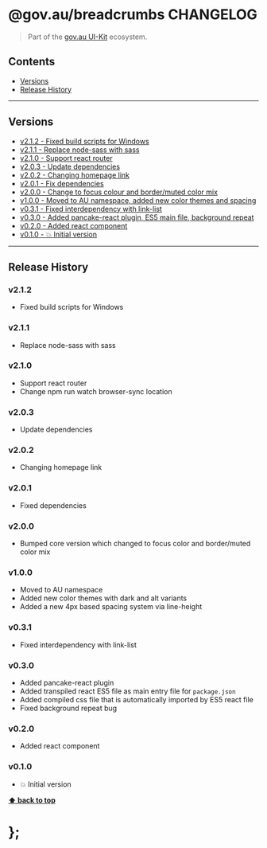 @gov.au/breadcrumbs CHANGELOG
======================

> Part of the [gov.au UI-Kit](https://github.com/govau/uikit/) ecosystem.


## Contents

* [Versions](#install)
* [Release History](#release-history)


----------------------------------------------------------------------------------------------------------------------------------------------------------------


## Versions

* [v2.1.2 - Fixed build scripts for Windows](#v212)
* [v2.1.1 - Replace node-sass with sass](#v211)
* [v2.1.0 - Support react router](#v210)
* [v2.0.3 - Update dependencies](#v203)
* [v2.0.2 - Changing homepage link](#v202)
* [v2.0.1 - Fix dependencies](#v201)
* [v2.0.0 - Change to focus colour and border/muted color mix](#v200)
* [v1.0.0 - Moved to AU namespace, added new color themes and spacing](#v100)
* [v0.3.1 - Fixed interdependency with link-list](#v031)
* [v0.3.0 - Added pancake-react plugin, ES5 main file, background repeat](#v030)
* [v0.2.0 - Added react component](#v020)
* [v0.1.0 - 💥 Initial version](#v010)


----------------------------------------------------------------------------------------------------------------------------------------------------------------


## Release History

### v2.1.2

- Fixed build scripts for Windows


### v2.1.1

- Replace node-sass with sass


### v2.1.0

- Support react router
- Change npm run watch browser-sync location


### v2.0.3

- Update dependencies


### v2.0.2

- Changing homepage link


### v2.0.1

- Fixed dependencies


### v2.0.0

- Bumped core version which changed to focus color and border/muted color mix


### v1.0.0

- Moved to AU namespace
- Added new color themes with dark and alt variants
- Added a new 4px based spacing system via line-height


### v0.3.1

- Fixed interdependency with link-list


### v0.3.0

- Added pancake-react plugin
- Added transpiled react ES5 file as main entry file for `package.json`
- Added compiled css file that is automatically imported by ES5 react file
- Fixed background repeat bug


### v0.2.0

- Added react component


### v0.1.0

- 💥 Initial version


**[⬆ back to top](#contents)**


# };
